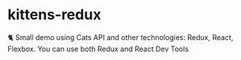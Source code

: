 # kittens-redux
🐈 Small demo using Cats API and other technologies: Redux, React, Flexbox. You can use both Redux and React Dev Tools

